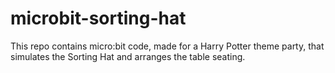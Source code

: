 # microbit-sorting-hat
This repo contains micro:bit code, made for a Harry Potter theme party, that simulates the Sorting Hat and arranges the table seating.
